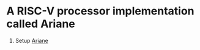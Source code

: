 # A RISC-V processor implementation called Ariane

1. Setup [Ariane](https://github.com/vegaluisjose/cse548-18sp-hw/blob/master/hw1/ariane.md)
